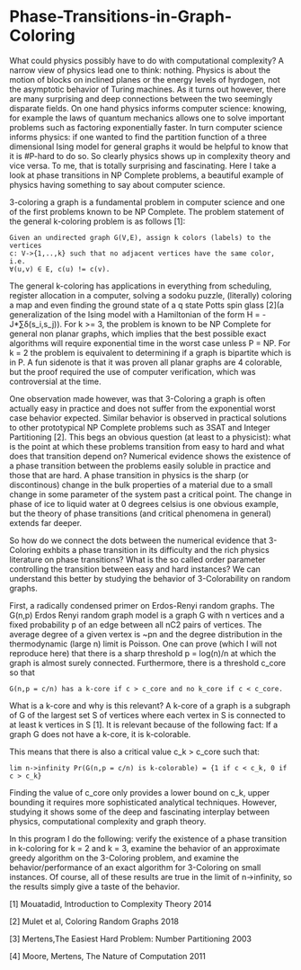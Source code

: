 # Phase-Transitions-in-Graph-Coloring
What could physics possibly have to do with computational complexity? A narrow
view of physics lead one to think: nothing. Physics is about the motion of blocks on 
inclined planes or the energy levels of hyrdogen, not the asymptotic behavior
of Turing machines. As it turns out however, there are many surprising and deep connections 
between the two seemingly disparate fields. On one hand physics informs computer
science: knowing, for example the laws of quantum mechanics allows one to solve important problems
such as factoring exponentially faster. In turn computer science informs physics: if one 
wanted to find the partition function of a three dimensional Ising model for general graphs
it would be helpful to know that it is #P-hard to do so. So clearly physics shows up in
complexity theory and vice versa. To me, that is totally surprising and fascinating. Here I
take a look at phase transitions in NP Complete problems, a beautiful example of physics
having something to say about computer science. 

3-coloring a graph is a fundamental problem in computer science and one of the
first problems known to be NP Complete. The problem statement of the general 
k-coloring problem is as follows [1]:
    
    Given an undirected graph G(V,E), assign k colors (labels) to the vertices
    c: V->{1,..,k} such that no adjacent vertices have the same color, i.e.
    ∀(u,v) ∈ E, c(u) != c(v).

The general k-coloring has applications in everything from scheduling, register
allocation in a computer, solving a sodoku puzzle, (literally) coloring a map
and even finding the ground state of a q state Potts spin glass [2](a generalization
of the Ising model with a Hamiltonian of the form H = -J*∑δ(s_i,s_j)). For
k >= 3, the problem is known to be NP Complete for general non planar graphs, 
which implies that the best possible exact algorithms will require exponential time
in the worst case unless P = NP. For k = 2 the problem is equivalent to determining if
a graph is bipartite which is in P. A fun sidenote is that it was proven all
planar graphs are 4 colorable, but the proof required the use of computer 
verification, which was controversial at the time.

One observation made however, was that 3-Coloring a graph is often actually
easy in practice and does not suffer from the exponential worst case behavior
expected. Similar behavior is observed in practical solutions to other 
prototypical NP Complete problems such as 3SAT and Integer Partitioning [2]. 
This begs an obvious question (at least to a physicist): what is the point at 
which these problems transition from easy to hard and what does that transition 
depend on? Numerical evidence shows the existence of a phase transition 
between the problems easily soluble in practice and those that are hard. A phase 
transition in physics is the sharp (or discontinous) change in the bulk properties 
of a material due to a small change in some parameter of the system past a critical 
point. The change in phase of ice to liquid water at 0 degrees celsius is one obvious 
example, but the theory of phase transitions (and critical phenomena in general) 
extends far deeper.

So how do we connect the dots between the numerical evidence that 3-Coloring
exhbits a phase transition in its difficulty and the rich physics literature
on phase transitions? What is the so called order parameter controlling the
transition between easy and hard instances? We can understand this better by 
studying the behavior of 3-Colorability on random graphs. 

First, a radically condensed primer on Erdos-Renyi random graphs. The G(n,p) Erdos
Renyi random graph model is a graph G with n vertices and a fixed probability p
of an edge between all nC2 pairs of vertices. The average degree of a given
vertex is ~pn and the degree distribution in the thermodynamic (large n) limit
is Poisson. One can prove (which I will not reproduce here) that there is a sharp
threshold p = log(n)/n at which the graph is almost surely connected. Furthermore,
there is a threshold c_core so that 

    G(n,p = c/n) has a k-core if c > c_core and no k_core if c < c_core. 

What is a k-core and why is this relevant? A k-core of a graph is a subgraph
of G of the largest set S of vertices where each vertex in S is connected to at
least k vertices in S [1]. It is relevant because of the following fact: If a 
graph G does not have a k-core, it is k-colorable.

This means that there is also a critical value c_k > c_core such that:

    lim n->infinity Pr(G(n,p = c/n) is k-colorable) = {1 if c < c_k, 0 if c > c_k}

Finding the value of c_core only provides a lower bound on c_k, upper bounding
it requires more sophisticated analytical techniques. However, studying it
shows some of the deep and fascinating interplay between physics, computational
complexity and graph theory.

In this program I do the following: verify the existence of a phase transition in
k-coloring for k = 2 and k = 3, examine the behavior of an approximate greedy algorithm
on the 3-Coloring problem, and examine the behavior/performance of an exact algorithm
for 3-Coloring on small instances. Of course, all of these results are true in the limit
of n->infinity, so the results simply give a taste of the behavior.

[1] Mouatadid, Introduction to Complexity Theory 2014

[2] Mulet et al, Coloring Random Graphs 2018

[3] Mertens,The Easiest Hard Problem: Number Partitioning 2003

[4] Moore, Mertens, The Nature of Computation 2011

